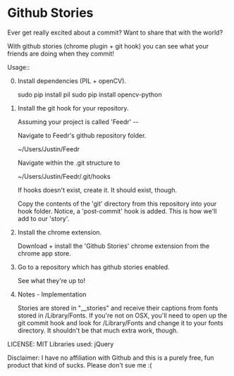 # Github Stories

Ever get really excited about a commit?
Want to share that with the world?

With github stories (chrome plugin + git hook) you can see what your friends
are doing when they commit!

Usage::

0. Install dependencies (PIL + openCV).

	sudo pip install pil
	sudo pip install opencv-python

1. Install the git hook for your repository.

	Assuming your project is called 'Feedr' --

	Navigate to Feedr's github repository folder.

	~/Users/Justin/Feedr

	Navigate within the .git structure to

	~/Users/Justin/Feedr/.git/hooks

	If hooks doesn't exist, create it. It should exist, though.

	Copy the contents of the 'git' directory from this repository into your hook folder.
	Notice, a 'post-commit' hook is added. This is how we'll add to our 'story'.

2. Install the chrome extension.

	Download + install the 'Github Stories' chrome extension from the chrome app store.

3. Go to a repository which has github stories enabled.

	See what they're up to!

4. Notes - Implementation

	Stories are stored in "__stories" and receive their captions from fonts stored in
	/Library/Fonts. If you're not on OSX, you'll need to open up the git commit hook
	and look for /Library/Fonts and change it to your fonts directory. It shouldn't
	be that much extra work, though.


LICENSE: MIT
Libraries used: jQuery

Disclaimer: I have no affiliation with Github and this is a purely free, fun product that kind of sucks. Please don't sue me :( 